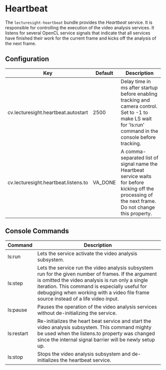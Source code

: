 # Heartbeat

The `lecturesight-heartbeat` bundle provides the _Heartbeat_ service. It is responsible for controlling the execution of the video analysis services. It listens for several OpenCL service signals that indicate that all services have finished their work for the current frame and kicks off the analysis of the next frame.

## Configuration

| Key                                   | Default   | Description |
|---------------------------------------|-----------|-------------------------------------------|
| cv.lecturesight.heartbeat.autostart | 2500 | Delay time in ms after startup before enabling tracking and camera control. Set to -1 to make LS wait for 'ls:run' command in the console before tracking.
| cv.lecturesight.heartbeat.listens.to | VA_DONE | A comma-separated list of signal name the Heartbeat service waits for before kicking off the processing of the next frame. Do not change this property.

## Console Commands

| Command                                     | Description |
|---------------------------------------|---------------|
| ls:run | Lets the service activate the video analysis subsystem.
| ls:step <number of frames> | Lets the service run the video analysis subsystem run for the given number of frames. If the argument is omitted the video analysis is run only a single iteration. This command is especially useful for debugging when working with a video file frame source instead of a life video input. |
| ls:pause | Pauses the operation of the video analysis services without de-initializing the service.
| ls:restart | Re-initializes the heart beat service and start the video analysis subsystem. This command mighty be used when the listens.to property was changed since the internal signal barrier will be newly setup up.
| ls:stop | Stops the video analysis subsystem and de-initializes the heartbeat service.




